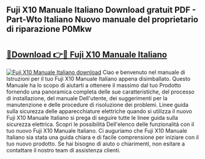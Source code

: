 ## Fuji X10 Manuale Italiano Download gratuit PDF - Part-Wto Italiano Nuovo manuale del proprietario di riparazione P0Mkw

# <h2><a href="http://dffppk.blite.top/?on=Fuji+X10+Manuale+Italiano">🔗Download 👉🔴 Fuji X10 Manuale Italiano</a></h2>

[![Fuji X10 Manuale Italiano download](https://i.imgur.com/lujVjoI.png)](http://dffppk.blite.top/?on=Fuji+X10+Manuale+Italiano)
Ciao e benvenuto nel manuale di Istruzioni per il tuo Fuji X10 Manuale Italiano appena disimballato. Questo Manuale ha lo scopo di aiutarti a ottenere il massimo dal tuo Prodotto fornendo una panoramica completa delle sue caratteristiche, del processo di installazione, del manuale Dell'utente, dei suggerimenti per la manutenzione e delle procedure di risoluzione dei problemi. Linee guida sulla sicurezza delle apparecchiature elettriche quando si utilizza il nuovo Fuji X10 Manuale Italiano si prega di seguire tutte le linee guida sulla sicurezza elettrica. Scopri le possibilità Dell'elenco delle funzionalità con il tuo nuovo Fuji X10 Manuale Italiano. Ci auguriamo che Fuji X10 Manuale Italiano sia stata una guida chiara e di facile comprensione per iniziare con il tuo nuovo prodotto. Se hai bisogno di aiuto o chiarimenti, non esitare a contattare il nostro team di assistenza clienti.
